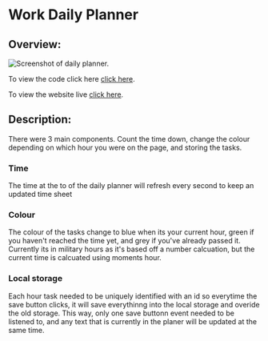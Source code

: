 # Work Daily Planner

## Overview:

![Screenshot of daily planner.](./Images/dailyplaner.png)

To view the code click here
[click here](https://github.com/Key16/Unit-5-Assignment-Daily-Planner).

To view the website live
[click here](https://key16.github.io/Unit-5-Assignment-Daily-Planner/).

## Description:

There were 3 main components. Count the time down, change the colour depending on which hour you were on the page, and storing the tasks.

### Time 
The time at the to of the daily planner will refresh every second to keep an updated time sheet


### Colour

The colour of the tasks change to blue when its your current hour, green if you haven't reached the time yet, and grey if you've already passed it. Currently its in military hours as it's based off a number calcuation, but the current time is calcuated using moments hour.

### Local storage

Each hour task needed to be uniquely identified with an id so everytime the save button clicks, it will save everythinng into the local storage and overide the old storage. This way, only one save buttonn event needed to be listened to, and any text that is currently in the planer will  be updated at the same time.

